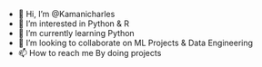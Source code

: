 - 👋 Hi, I’m @Kamanicharles
- 👀 I’m interested in Python & R
- 🌱 I’m currently learning Python
- 💞️ I’m looking to collaborate on ML Projects & Data Engineering
- 📫 How to reach me By doing projects

<!---
Kamanicharles/Kamanicharles is a ✨ special ✨ repository because its `README.md` (this file) appears on your GitHub profile.
You can click the Preview link to take a look at your changes.
--->
